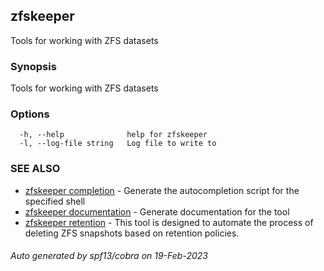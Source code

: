 ## zfskeeper

Tools for working with ZFS datasets

### Synopsis

Tools for working with ZFS datasets

### Options

```
  -h, --help              help for zfskeeper
  -l, --log-file string   Log file to write to
```

### SEE ALSO

* [zfskeeper completion](zfskeeper_completion.md)	 - Generate the autocompletion script for the specified shell
* [zfskeeper documentation](zfskeeper_documentation.md)	 - Generate documentation for the tool
* [zfskeeper retention](zfskeeper_retention.md)	 - This tool is designed to automate the process of deleting ZFS snapshots based on retention policies.

###### Auto generated by spf13/cobra on 19-Feb-2023

